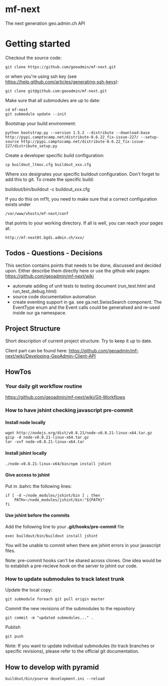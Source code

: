 mf-next
=======

The next generation geo.admin.ch API

# Getting started

Checkout the source code:

    git clone https://github.com/geoadmin/mf-next.git

or when you're using ssh key (see https://help.github.com/articles/generating-ssh-keys):

    git clone git@github.com:geoadmin/mf-next.git

Make sure that all submodules are up to date:

    cd mf-next
    git submodule update --init

Bootstrap your build environment:

    python bootstrap.py --version 1.5.2 --distribute --download-base http://pypi.camptocamp.net/distribute-0.6.22_fix-issue-227/ --setup-source http://pypi.camptocamp.net/distribute-0.6.22_fix-issue-227/distribute_setup.py

Create a developer specific build configuration:

    cp buildout_ltmoc.cfg buildout_xxx.cfg

Where xxx designates your specific buildout configuration. Don't forget to add this to git. To create the specific build:

  buildout/bin/buildout -c buildout_xxx.cfg

If you do this on mf1t, you need to make sure that a correct configuration exists under
    
    /var/www/vhosts/mf-next/conf

that points to your working directory. If all is well, you can reach your pages at:

    http://mf-next0t.bgdi.admin.ch/xxx/

## Todos - Questions - Decisions
This section contains points that needs to be done, discussed and decided upon. Either describe them directly here or use the github wiki pages:
https://github.com/geoadmin/mf-next/wiki

* automate adding of unit tests to testing document (run_test.html and run_test_debug.html)
* source code documentation automation
* create eventing support in ga. see ga.net.SwissSearch component. The EventType enum and the Event calls could be generalised and re-used inside our ga namespace.

## Project Structure
Short description of current project structure. Try to keep it up to date.

Client part can be found here: https://github.com/geoadmin/mf-next/wiki/Developing-GeoAdmin-Client-API

## HowTos

### Your daily git workflow routine
https://github.com/geoadmin/mf-next/wiki/Git-Workflows


### How to have jshint checking javascript pre-commit

#### Install node locally

    wget http://nodejs.org/dist/v0.8.21/node-v0.8.21-linux-x64.tar.gz
    gzip -d node-v0.8.21-linux-x64.tar.gz
    tar -xvf node-v0.8.21-linux-x64.tar

#### Install jshint locally
 
    ./node-v0.8.21-linux-x64/bin/npm install jshint

#### Give access to jshint

Put in .bahrc the following lines:

    if [ -d ~/node_modules/jshint/bin ] ; then
        PATH=~/node_modules/jshint/bin:"${PATH}"
    fi

#### Use jshint before the commits
Add the following line to your **.git/hooks/pre-commit** file
    
    exec buildout/bin/buildout install jshint

You will be unable to commit when there are jshint errors in your javascript files.

Note: pre-commit hooks can't be shared across clones. One idea would be to establish a pre-recieve hook on the server to jshint our code.

### How to update submodules to track latest trunk

Update the local copy:

    git submodule foreach git pull origin master

Commit the new revisions of the submodules to the repository

    git commit -m "updated submodules..." .

Publish

    git push

Note: If you want to update individual submodules (to track branches or specific revisions), please refer to the official git documentation.

## How to develop with pyramid

    buildout/bin/pserve development.ini --reload

